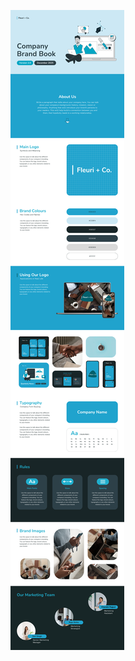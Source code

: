 ![template](https://raw.githubusercontent.com/ShriIraCatalog/resources-two/refs/heads/master/2025/04/20/20250420012939.png)
